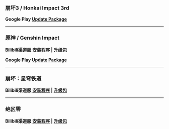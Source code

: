 ### 崩坏3 / Honkai Impact 3rd
**Google Play
[Update Package](https://hyp-webstatic.hoyoverse.com/hyp-client/ACQazS79kX_1.5.2.229_1_6_cps_bh3_global_ACQazS79kX_5hoyoverse_202503111513_BpgYNOcT.zip)**

---

### 原神 / Genshin Impact
**Bilibili渠道服 
[安装程序]() | 
[升级包](https://hyp-webstatic.mihoyo.com/hyp-client/umfgRO5gh5_1.5.2.229_14_0_cps_hk4e_cn_umfgRO5gh5_15mihoyo_202503071931_BLJIepbe.zip)**

**Google Play
[Update Package](https://hyp-webstatic.hoyoverse.com/hyp-client/8fANlj5K7I_1.5.2.229_1_6_cps_hk4e_global_8fANlj5K7I_17hoyoverse_202503072007_BRyWtLMZ.zip)**

---

### 崩坏：星穹铁道
**Bilibili渠道服 
[安装程序]() | 
[升级包](https://hyp-webstatic.mihoyo.com/hyp-client/6P5gHMNyK3_1.5.2.229_14_0_cps_hkrpg_cn_6P5gHMNyK3_20mihoyo_202503071934_neVJnLgn.zip)**

---

### 绝区零
**Bilibili渠道服 
[安装程序]() | 
[升级包](https://hyp-webstatic.mihoyo.com/hyp-client/xV0f4r1GT0_1.5.2.229_14_0_cps_nap_cn_xV0f4r1GT0_7mihoyo_202503241445_CYuRGFlC.zip)**
